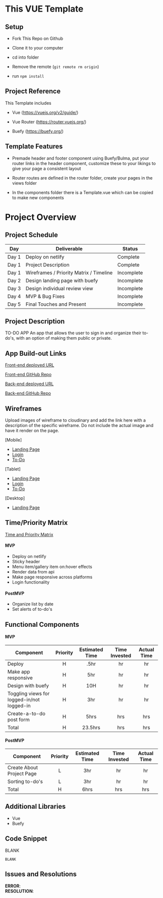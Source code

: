 # This VUE Template

## Setup

- Fork This Repo on Github

- Clone it to your computer

- cd into folder

- Remove the remote (```git remote rm origin```)

- run ```npm install```

## Project Reference

This Template includes

- Vue (https://vuejs.org/v2/guide/)

- Vue Router (https://router.vuejs.org/)

- Buefy (https://buefy.org/)

## Template Features

- Premade header and footer component using Buefy/Bulma, put your router links in the header component, customize these to your likings to give your page a consistent layout

- Router routes are defined in the router folder, create your pages in the views folder

- In the components folder there is a Template.vue which can be copied to make new components



# Project Overview

## Project Schedule

|  Day | Deliverable | Status
|---|---| ---|
|Day 1| Deploy on netlify | Complete
|Day 1| Project Description | Complete
|Day 1| Wireframes / Priority Matrix / Timeline | Incomplete
|Day 2| Design landing page with buefy | Incomplete
|Day 3| Design individual review view | Incomplete
|Day 4| MVP & Bug Fixes | Incomplete
|Day 5| Final Touches and Present | Incomplete


## Project Description
TO-DO APP
An app that allows the user to sign in and organize their to-do's, with an option of making them public or private. 


## App Build-out Links 
[Front-end deployed URL](https://gifted-varahamihira-15a125.netlify.app/#/)

[Front-end GitHub Repo](https://github.com/Kenal-Ortega/p4frontend)

[Back-end deployed URL](https://p4backend93.herokuapp.com/)

[Back-end GitHub Repo](https://github.com/Kenal-Ortega/p4backend)


## Wireframes

Upload images of wireframe to cloudinary and add the link here with a description of the specific wireframe. Do not include the actual image and have it render on the page.  

[Mobile]
- [Landing Page](https://wireframe.cc/pro/edit/374869)
- [Login](https://wireframe.cc/pro/edit/374869)
- [To-Do](https://wireframe.cc/pro/edit/374869)

[Tablet]
- [Landing Page](https://wireframe.cc/pro/edit/374869)
- [Login](https://wireframe.cc/pro/edit/374869)
- [To-Do](https://wireframe.cc/pro/edit/374869)

[Desktop]
- [Landing Page]()


## Time/Priority Matrix 

[Time and Priority Matrix](https://res.cloudinary.com/dlcjnygpy/image/upload/v1600688743/Screen_Shot_2020-09-21_at_7.41.27_AM_haaaxe.png)

#### MVP

- Deploy on netlify
- Sticky header
- Menu item/gallery item on:hover effects
- Render data from api
- Make page responsive across platforms
- Login functionality


#### PostMVP 

- Organize list by date
- Set alerts of to-do's

## Functional Components


#### MVP
| Component | Priority | Estimated Time | Time Invested | Actual Time |
| --- | :---: |  :---: | :---: | :---: |
| Deploy | H | .5hr | hr | hr|
| Make app responsive | H | 5hr | hr | hr|
| Design with buefy | H | 10H | hr | hr|
| Toggling views for logged-in/not logged-in | H | 3hr | hr | hr|
| Create-a-to-do post form | H | 5hrs | hrs | hrs |
| Total | H | 23.5hrs| hrs | hrs |

#### PostMVP
| Component | Priority | Estimated Time | Time Invested | Actual Time |
| --- | :---: |  :---: | :---: | :---: |
| Create About Project Page | L | 3hr | hr | hr|
| Sorting to-do's | L | 3hr | hr | hr|
| Total | H | 6hrs| hrs | hrs |

## Additional Libraries
- Vue
- Buefy

## Code Snippet

BLANK 

```
BLANK
```

## Issues and Resolutions

**ERROR**:                               
**RESOLUTION**:

